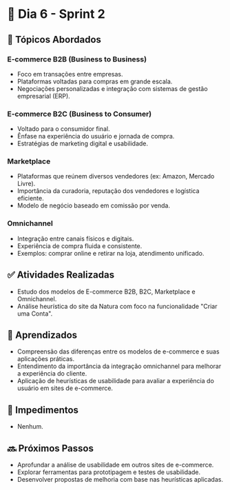# 📅 Dia 6 - Sprint 2

## 📌 Tópicos Abordados

### E-commerce B2B (Business to Business)
- Foco em transações entre empresas.
- Plataformas voltadas para compras em grande escala.
- Negociações personalizadas e integração com sistemas de gestão empresarial (ERP).

### E-commerce B2C (Business to Consumer)
- Voltado para o consumidor final.
- Ênfase na experiência do usuário e jornada de compra.
- Estratégias de marketing digital e usabilidade.

### Marketplace
- Plataformas que reúnem diversos vendedores (ex: Amazon, Mercado Livre).
- Importância da curadoria, reputação dos vendedores e logística eficiente.
- Modelo de negócio baseado em comissão por venda.

### Omnichannel
- Integração entre canais físicos e digitais.
- Experiência de compra fluida e consistente.
- Exemplos: comprar online e retirar na loja, atendimento unificado.

## ✅ Atividades Realizadas
- Estudo dos modelos de E-commerce B2B, B2C, Marketplace e Omnichannel.
- Análise heurística do site da Natura com foco na funcionalidade "Criar uma Conta".

## 📘 Aprendizados
- Compreensão das diferenças entre os modelos de e-commerce e suas aplicações práticas.
- Entendimento da importância da integração omnichannel para melhorar a experiência do cliente.
- Aplicação de heurísticas de usabilidade para avaliar a experiência do usuário em sites de e-commerce.

## 🚫 Impedimentos
- Nenhum.

## 🔜 Próximos Passos
- Aprofundar a análise de usabilidade em outros sites de e-commerce.
- Explorar ferramentas para prototipagem e testes de usabilidade.
- Desenvolver propostas de melhoria com base nas heurísticas aplicadas.   
